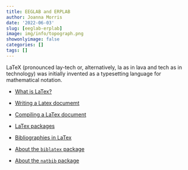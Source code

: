 ```yaml
---
title: EEGLAB and ERPLAB
author: Joanna Morris
date: '2022-06-03'
slug: [eeglab-erplab]
image: img/info/topograph.png
showonlyimage: false
categories: []
tags: []
---
```


LaTeX (pronounced lay-tech or, alternatively, la as in lava and tech as in technology) was initially invented as a typesetting language for mathematical notation.

<!--more-->



- [What is LaTex?](https://guides.lib.wayne.edu/latex/home)

- [Writing a Latex documemt](https://guides.lib.wayne.edu/latex/write)

- [Compiling a LaTex document](https://guides.lib.wayne.edu/latex/write)

- [LaTex packages](https://guides.lib.wayne.edu/latex/packages)

- [Bibliographies in LaTex](https://www.andy-roberts.net/latex/bibliographies/)

- [About the `biblatex` package](https://www.overleaf.com/learn/latex/Articles/Getting_started_with_BibLaTeX)

- [About the `natbib` package](http://merkel.texture.rocks/Latex/natbib.php)
